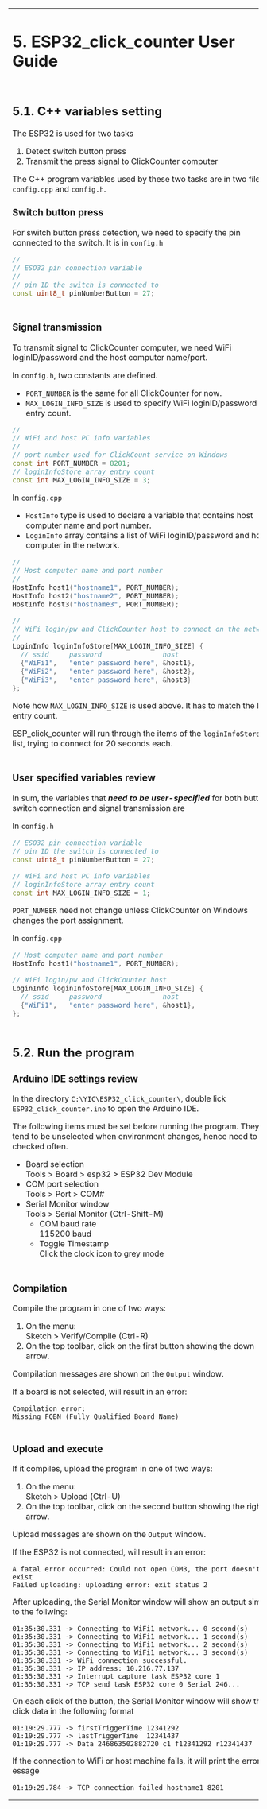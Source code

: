 <table style="border-style: none" >
<tr style="border-style: none">
<td valign="top" width="50%" style="border-style: none">

# 5. ESP32_click_counter User Guide

</td>
<td valign="top" width="50%" style="border-style: none">

# 5. Hướng dẫn sử dụng ESP32_click_counter

</td>
</tr>

<tr style="border-style: none">
<td valign="top" width="50%" style="border-style: none"></td>
<td valign="top" width="50%" style="border-style: none"></td>
</tr>

<tr style="border-style: none">
<td valign="top" width="50%" style="border-style: none">

## 5.1. C++ variables setting

The ESP32 is used for two tasks

1. Detect switch button press
2. Transmit the press signal to ClickCounter computer

The C++ program variables used by these two tasks are in two files: `config.cpp` and `config.h`.

### Switch button press

For switch button press detection, we need to specify the pin connected to the switch.  It is in `config.h`

```C++
//
// ESO32 pin connection variable
//
// pin ID the switch is connected to
const uint8_t pinNumberButton = 27;
```

</td>
<td valign="top" width="50%" style="border-style: none">


## 5.1. Đặt biến C++

ESP32 được sử dụng cho hai nhiệm vụ

1. Phát hiện nút chuyển đổi nhấn
2. Truyền tín hiệu báo chí tới máy tính ClickCounter

Các biến chương trình C++ được hai tác vụ này sử dụng nằm trong hai tệp: `config.cpp` và `config.h`.

### Nhấn nút chuyển đổi

Để phát hiện việc nhấn nút công tắc, chúng ta cần chỉ định chân kết nối với công tắc. Nó nằm trong `config.h`

```C++
//
// ESO32 pin connection variable
//
// pin ID the switch is connected to
const uint8_t pinNumberButton = 27; 
```

</td>
</tr>
<tr style="border-style: none">
<td valign="top" width="50%" style="border-style: none">

### Signal transmission

To transmit signal to ClickCounter computer, we need WiFi loginID/password and the host computer name/port.

In `config.h`, two constants are defined.

- `PORT_NUMBER` is the same for all ClickCounter for now.
- `MAX_LOGIN_INFO_SIZE` is used to specify WiFi loginID/password list entry count.

```C++
//
// WiFi and host PC info variables
//
// port number used for ClickCount service on Windows
const int PORT_NUMBER = 8201;
// loginInfoStore array entry count
const int MAX_LOGIN_INFO_SIZE = 3; 
```

In `config.cpp`

- `HostInfo` type is used to declare a variable that contains host computer name and port number.
- `LoginInfo` array contains a list of WiFi loginID/password and host computer in the network.

```C++
//
// Host computer name and port number
//
HostInfo host1("hostname1", PORT_NUMBER);
HostInfo host2("hostname2", PORT_NUMBER);
HostInfo host3("hostname3", PORT_NUMBER);

//
// WiFi login/pw and ClickCounter host to connect on the network
//
LoginInfo loginInfoStore[MAX_LOGIN_INFO_SIZE] {
  // ssid     password               host
  {"WiFi1",   "enter password here", &host1},
  {"WiFi2",   "enter password here", &host2},
  {"WiFi3",   "enter password here", &host3}
};
```

Note how `MAX_LOGIN_INFO_SIZE` is used above.  It has to match the list entry count.

ESP_click_counter will run through the items of the `loginInfoStore` list, trying to connect for 20 seconds each.

</td>
<td valign="top" width="50%" style="border-style: none">

### Báo hiệu

Để truyền tín hiệu đến máy tính ClickCounter, chúng tôi cần ID/mật khẩu đăng nhập WiFi và tên/cổng máy tính chủ.

Trong `config.h`, hai hằng số được xác định.

- `PORT_NUMBER` hiện giống nhau cho tất cả ClickCounter.
- `MAX_LOGIN_INFO_SIZE` được sử dụng để chỉ định số lượng mục nhập danh sách ID/mật khẩu đăng nhập WiFi.

```C++
//
// WiFi and host PC info variables
//
// port number used for ClickCount service on Windows
const int PORT_NUMBER = 8201;
// loginInfoStore array entry count
const int MAX_LOGIN_INFO_SIZE = 3; 
```

Trong `config.cpp`

- Kiểu `HostInfo` dùng để khai báo biến chứa tên máy tính chủ và số port.
- Mảng `LoginInfo` chứa danh sách ID/mật khẩu đăng nhập WiFi và máy chủ trong mạng.

```C++
//
// Host computer name and port number
//
HostInfo host1("hostname1", PORT_NUMBER);
HostInfo host2("hostname2", PORT_NUMBER);
HostInfo host3("hostname3", PORT_NUMBER);

//
// WiFi login/pw and ClickCounter host to connect on the network
//
LoginInfo loginInfoStore[MAX_LOGIN_INFO_SIZE] {
  // ssid     password               host
  {"WiFi1",   "enter password here", &host1},
  {"WiFi2",   "enter password here", &host2},
  {"WiFi3",   "enter password here", &host3}
};
```

Lưu ý việc sử dụng `MAX_LOGIN_INFO_SIZE` ở trên. Nó phải phù hợp với số lượng mục danh sách.

ESP_click_counter sẽ chạy qua các mục trong danh sách `loginInfoStore`, cố gắng kết nối từng mục trong vòng 20 giây.

</td>
</tr>
<tr style="border-style: none">
<td valign="top" width="50%" style="border-style: none">

### User specified variables review

In sum, the variables that ___need to be user-specified___ for both button switch connection and signal transmission are

In `config.h`

```C++
// ESO32 pin connection variable
// pin ID the switch is connected to
const uint8_t pinNumberButton = 27; 

// WiFi and host PC info variables
// loginInfoStore array entry count
const int MAX_LOGIN_INFO_SIZE = 1; 
```

`PORT_NUMBER` need not change unless ClickCounter on Windows changes the port assignment.

In `config.cpp`

```C++
// Host computer name and port number
HostInfo host1("hostname1", PORT_NUMBER);

// WiFi login/pw and ClickCounter host 
LoginInfo loginInfoStore[MAX_LOGIN_INFO_SIZE] {
  // ssid     password               host
  {"WiFi1",   "enter password here", &host1},
};
```

</td>
<td valign="top" width="50%" style="border-style: none">

### Xem xét các biến do người dùng chỉ định

Tóm lại, các biến ___cần được người dùng chỉ định___ cho cả kết nối công tắc nút và truyền tín hiệu là

Trong `config.h`

```C++
// ESO32 pin connection variable
// pin ID the switch is connected to
const uint8_t pinNumberButton = 27; 

// WiFi and host PC info variables
// loginInfoStore array entry count
const int MAX_LOGIN_INFO_SIZE = 1; 
```

`PORT_NUMBER` không cần thay đổi trừ khi ClickCounter trên Windows thay đổi việc gán cổng.

Trong `config.cpp`

```C++
// Host computer name and port number
HostInfo host1("hostname1", PORT_NUMBER);

// WiFi login/pw and ClickCounter host 
LoginInfo loginInfoStore[MAX_LOGIN_INFO_SIZE] {
  // ssid     password               host
  {"WiFi1",   "enter password here", &host1},
};
```

</td>
</tr>
<tr style="border-style: none">
<td valign="top" width="50%" style="border-style: none">

## 5.2. Run the program

### Arduino IDE settings review

In the directory `C:\YIC\ESP32_click_counter\`, double lick `ESP32_click_counter.ino` to open the Arduino IDE.

The following items must be set before running the program. They tend to be unselected when environment changes, hence need to be checked often.

- Board selection\
  Tools > Board > esp32 > ESP32 Dev Module
- COM port selection\
  Tools > Port > COM#
- Serial Monitor window\
  Tools > Serial Monitor (Ctrl-Shift-M)
  - COM baud rate\
    115200 baud
  - Toggle Timestamp\
    Click the clock icon to grey mode

</td>
<td valign="top" width="50%" style="border-style: none">

## 5.2. Chạy chương trình

### Đánh giá cài đặt Arduino IDE

Trong thư mục `C:\YIC\ESP32_click_counter\`, nhấp đúp vào `ESP32_click_counter.ino` để mở Arduino IDE.

Các mục sau phải được đặt trước khi chạy chương trình. Chúng có xu hướng hư hỏng khi môi trường thay đổi nên cần được kiểm tra thường xuyên.

- Lựa chọn Board\
  Tools > Board > esp32 > ESP32 Dev Module
- Chọn cổng COM\
  Tools > Port > COM#
- Serial Monitor window\
  Tools > Serial Monitor (Ctrl-Shift-M)
  - Tốc độ truyền COM\
    115200 baud
  - Toggle Timestamp\
    Bấm vào biểu tượng đồng hồ để chuyển sang chế độ màu xám

</td>
</tr>
<tr style="border-style: none">
<td valign="top" width="50%" style="border-style: none">

### Compilation

Compile the program in one of two ways:

1. On the menu:\
   Sketch > Verify/Compile (Ctrl-R)
2. On the top toolbar, click on the first button showing the down arrow.

Compilation messages are shown on the `Output` window.

If a board is not selected, will result in an error:

```CMD
Compilation error:
Missing FQBN (Fully Qualified Board Name)
```

</td>
<td valign="top" width="50%" style="border-style: none">

### Biên soạn

Biên dịch chương trình theo một trong hai cách:

1. Trên menu:\
   Sketch > Verify/Compile (Ctrl-R)
2. Trên thanh công cụ trên cùng, nhấp vào nút đầu tiên hiển thị mũi tên xuống.

Thông báo biên dịch được hiển thị trên `Output` window.

Nếu board không được chọn thì sẽ xảy ra lỗi:

```CMD
Lỗi dịch thuật:
Thiếu FQBN (Tên hội đồng đủ tiêu chuẩn)
```

</td>
</tr>
<tr style="border-style: none">
<td valign="top" width="50%" style="border-style: none">

### Upload and execute

If it compiles, upload the program in one of two ways:

1. On the menu:\
   Sketch > Upload (Ctrl-U)
2. On the top toolbar, click on the second button showing the right arrow.

Upload messages are shown on the `Output` window.

If the ESP32 is not connected, will result in an error:

```CMD
A fatal error occurred: Could not open COM3, the port doesn't exist
Failed uploading: uploading error: exit status 2
```

After uploading, the Serial Monitor window will show an output similar to the follwing:

```CMD
01:35:30.331 -> Connecting to WiFi1 network... 0 second(s)
01:35:30.331 -> Connecting to WiFi1 network... 1 second(s)
01:35:30.331 -> Connecting to WiFi1 network... 2 second(s)
01:35:30.331 -> Connecting to WiFi1 network... 3 second(s)
01:35:30.331 -> WiFi connection successful.
01:35:30.331 -> IP address: 10.216.77.137
01:35:30.331 -> Interrupt capture task ESP32 core 1
01:35:30.331 -> TCP send task ESP32 core 0 Serial 246...
```

On each click of the button, the Serial Monitor window will show the click data in the following format

```CMD
01:19:29.777 -> firstTriggerTime 12341292
01:19:29.777 -> lastTriggerTime  12341437
01:19:29.777 -> Data 246863502882720_c1_f12341292_r12341437
```

If the connection to WiFi or host machine fails, it will print the error essage

```CMD
01:19:29.784 -> TCP connection failed hostname1 8201
```

</td>
<td valign="top" width="50%" style="border-style: none">

### Tải lên và thực thi

Nếu nó biên dịch, hãy tải chương trình lên theo một trong hai cách:

1. Trên menu:\
   Sketch > Upload (Ctrl-U)
2. Trên thanh công cụ trên cùng, nhấp vào nút thứ hai hiển thị mũi tên phải.

Thông báo tải lên được hiển thị trên `Output` window.

Nếu ESP32 không được kết nối sẽ dẫn đến lỗi:

```CMD
A fatal error occurred: Could not open COM3, the port doesn't exist
Failed uploading: uploading error: exit status 2
```

Sau khi upload lên, Serial Monitor window sẽ hiển thị kết quả tương tự như sau:

```CMD
01:35:30.331 -> Connecting to WiFi1 network... 0 second(s)
01:35:30.331 -> Connecting to WiFi1 network... 1 second(s)
01:35:30.331 -> Connecting to WiFi1 network... 2 second(s)
01:35:30.331 -> Connecting to WiFi1 network... 3 second(s)
01:35:30.331 -> WiFi connection successful.
01:35:30.331 -> IP address: 10.216.77.137
01:35:30.331 -> Interrupt capture task ESP32 core 1
01:35:30.331 -> TCP send task ESP32 core 0 Serial 246...
```

Mỗi lần nhấp vào nút, Serial Monitor window sẽ hiển thị dữ liệu nhấp chuột theo định dạng sau

```CMD
01:19:29.777 -> firstTriggerTime 12341292
01:19:29.777 -> lastTriggerTime  12341437
01:19:29.777 -> Data 246863502882720_c1_f12341292_r12341437
```

Nếu kết nối với WiFi hoặc máy chủ không thành công, nó sẽ in thông báo lỗi

```CMD
01:19:29.784 -> TCP connection failed hostname1 8201
```

</td>
</tr>
</table>
